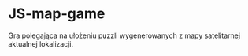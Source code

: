 # JS-map-game
Gra polegająca na ułożeniu puzzli wygenerowanych z mapy satelitarnej aktualnej lokalizacji.
